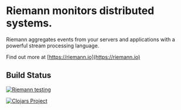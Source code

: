 # Riemann monitors distributed systems.

Riemann aggregates events from your servers and applications with a powerful stream processing language.

Find out more at [https://riemann.io](https://riemann.io)

## Build Status

[![Riemann testing](https://github.com/riemann/riemann/actions/workflows/test.yml/badge.svg)](https://github.com/riemann/riemann/actions/workflows/test.yml)

[![Clojars Project](https://img.shields.io/clojars/v/riemann.svg)](https://clojars.org/riemann)
